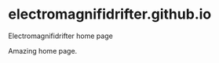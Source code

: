 # electromagnifidrifter.github.io
Electromagnifidrifter home page

Amazing home page.  

  
    
  
      
            
                    
            
          
  
          

  
  
    

        
  

    
    
    

  
  



    
  

  

  
    
  
  


    
    





    
  

  
  
  

  
  


     









  









